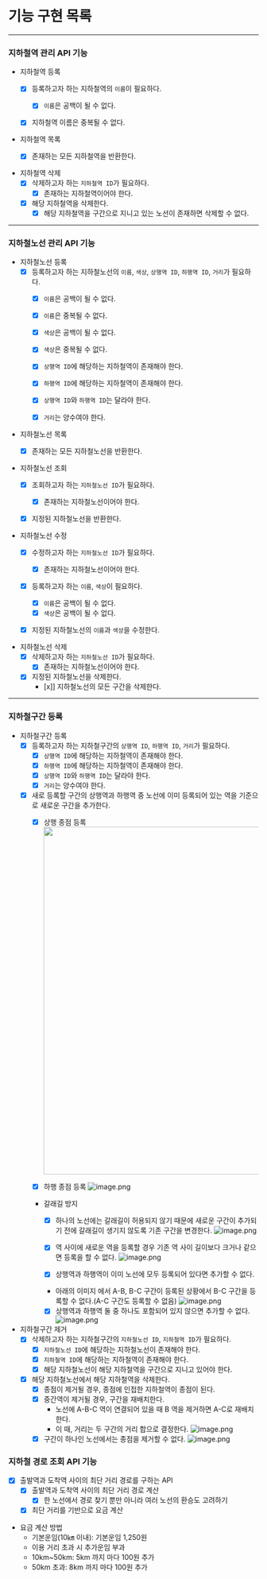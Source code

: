 # 기능 구현 목록

---

### 지하철역 관리 API 기능

- 지하철역 등록
    - [x] 등록하고자 하는 지하철역의 `이름`이 필요하다.
        - [x] `이름`은 공백이 될 수 없다.
    - [x] 지하철역 이름은 중복될 수 없다.


- 지하철역 목록
    - [x] 존재하는 모든 지하철역을 반환한다.


- 지하철역 삭제
    - [x] 삭제하고자 하는 `지하철역 ID`가 필요하다.
        - [x] 존재하는 지하철역이어야 한다.
    - [x] 해당 지하철역을 삭제한다.
        - [x] 해당 지하철역을 구간으로 지니고 있는 노선이 존재하면 삭제할 수 없다.

---

### 지하철노선 관리 API 기능

- 지하철노선 등록
    - [x] 등록하고자 하는 지하철노선의 `이름`, `색상`, `상행역 ID`, `하행역 ID`, `거리`가 필요하다.
        - [x] `이름`은 공백이 될 수 없다.
        - [x] `이름`은 중복될 수 없다.
        - [x] `색상`은 공백이 될 수 없다.
        - [x] `색상`은 중복될 수 없다.
        - [x] `상행역 ID`에 해당하는 지하철역이 존재해야 한다.
        - [x] `하행역 ID`에 해당하는 지하철역이 존재해야 한다.
        - [x] `상행역 ID`와 `하행역 ID`는 달라야 한다.
        - [x] `거리`는 양수여야 한다.


- 지하철노선 목록
    - [x] 존재하는 모든 지하철노선을 반환한다.


- 지하철노선 조회
    - [x] 조회하고자 하는 `지하철노선 ID`가 필요하다.
        - [x] 존재하는 지하철노선이어야 한다.
    - [x] 지정된 지하철노선을 반환한다.


- 지하철노선 수정
    - [x] 수정하고자 하는 `지하철노선 ID`가 필요하다.
        - [x] 존재하는 지하철노선이어야 한다.
    - [x] 등록하고자 하는 `이름`, `색상`이 필요하다.
        - [x] `이름`은 공백이 될 수 없다.
        - [x] `색상`은 공백이 될 수 없다.
    - [x] 지정된 지하철노선의 `이름`과 `색상`을 수정한다.


- 지하철노선 삭제
    - [x] 삭제하고자 하는 `지하철노선 ID`가 필요하다.
        - [x] 존재하는 지하철노선이어야 한다.
    - [x] 지정된 지하철노선을 삭제한다.
      -  [x]] 지하철노선의 모든 구간을 삭제한다.

---

### 지하철구간 등록

- 지하철구간 등록
    - [x] 등록하고자 하는 지하철구간의 `상행역 ID`, `하행역 ID`, `거리`가 필요하다.
        - [x] `상행역 ID`에 해당하는 지하철역이 존재해야 한다.
        - [x] `하행역 ID`에 해당하는 지하철역이 존재해야 한다.
        - [x] `상행역 ID`와 `하행역 ID`는 달라야 한다.
        - [x] `거리`는 양수여야 한다.
    - [x] 새로 등록할 구간의 상행역과 하행역 중 노선에 이미 등록되어 있는 역을 기준으로 새로운 구간을 추가한다.
        - [x] 상행 종점 등록
          <img src="https://nextstep-storage.s3.ap-northeast-2.amazonaws.com/2d4654cc24f949c1818773df2ae57890" style="width:700px;">

        - [x] 하행 종점 등록
          ![image.png](https://nextstep-storage.s3.ap-northeast-2.amazonaws.com/832a8b49635c40b58f16fae1726909f6)

        - 갈래길 방지
            - [x] 하나의 노선에는 갈래길이 허용되지 않기 때문에 새로운 구간이 추가되기 전에 갈래길이 생기지 않도록 기존 구간을 변경한다.
              ![image.png](https://nextstep-storage.s3.ap-northeast-2.amazonaws.com/be71b2febc0c4d179c6606f9fe1a473b)
            - [x] 역 사이에 새로운 역을 등록할 경우 기존 역 사이 길이보다 크거나 같으면 등록을 할 수 없다.
              ![image.png](https://techcourse-storage.s3.ap-northeast-2.amazonaws.com/dadbeaff524047c7a56ba2898b803995)

            - [x] 상행역과 하행역이 이미 노선에 모두 등록되어 있다면 추가할 수 없다.
            - 아래의 이미지 에서 A-B, B-C 구간이 등록된 상황에서 B-C 구간을 등록할 수 없다.(A-C 구간도 등록할 수 없음)
              ![image.png](https://techcourse-storage.s3.ap-northeast-2.amazonaws.com/7290f728d350426798ae6330ec4de730)
            - [x] 상행역과 하행역 둘 중 하나도 포함되어 있지 않으면 추가할 수 없다.
              ![image.png](https://techcourse-storage.s3.ap-northeast-2.amazonaws.com/60c4586d8efe487fb9bdbff262af5261)

- 지하철구간 제거
    - [x] 삭제하고자 하는 지하철구간의 `지하철노선 ID`, `지하철역 ID`가 필요하다.
        - [x] `지하철노선 ID`에 해당하는 지하철노선이 존재해야 한다.
        - [x] `지하철역 ID`에 해당하는 지하철역이 존재해야 한다.
        - [x] 해당 지하철노선이 해당 지하철역을 구간으로 지니고 있어야 한다.
    - [x] 해당 지하철노선에서 해당 지하철역을 삭제한다.
        - [x] 종점이 제거될 경우, 종점에 인접한 지하철역이 종점이 된다.
        - [x] 중간역이 제거될 경우, 구간을 재배치한다.
            - 노선에 A-B-C 역이 연결되어 있을 때 B 역을 제거하면 A-C로 재배치한다.
            - 이 때, 거리는 두 구간의 거리 합으로 결정한다.
              ![image.png](https://nextstep-storage.s3.ap-northeast-2.amazonaws.com/a8751b272c36421481c779e5a743a928)
        - [x] 구간이 하나인 노선에서는 종점을 제거할 수 없다.
          ![image.png](https://techcourse-storage.s3.ap-northeast-2.amazonaws.com/d1461b625bc44ad0b6f0cd6430ec281a)

### 지하철 경로 조회 API 기능

- [x] 출발역과 도착역 사이의 최단 거리 경로를 구하는 API
    - [x] 출발역과 도착역 사이의 최단 거리 경로 계산
        - [x] 한 노선에서 경로 찾기 뿐만 아니라 여러 노선의 환승도 고려하기
    - [x] 최단 거리를 기반으로 요금 계산

- 요금 계산 방법
    - 기본운임(10㎞ 이내): 기본운임 1,250원
    - 이용 거리 초과 시 추가운임 부과
    - 10km~50km: 5km 까지 마다 100원 추가
    - 50km 초과: 8km 까지 마다 100원 추가
